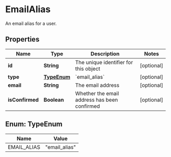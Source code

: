 

# EmailAlias

An email alias for a user.

## Properties

| Name | Type | Description | Notes |
|------------ | ------------- | ------------- | -------------|
|**id** | **String** | The unique identifier for this object |  [optional] |
|**type** | [**TypeEnum**](#TypeEnum) | &#x60;email_alias&#x60; |  [optional] |
|**email** | **String** | The email address |  [optional] |
|**isConfirmed** | **Boolean** | Whether the email address has been confirmed |  [optional] |



## Enum: TypeEnum

| Name | Value |
|---- | -----|
| EMAIL_ALIAS | &quot;email_alias&quot; |



